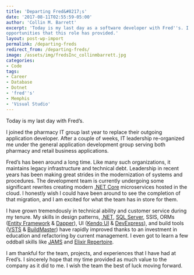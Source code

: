 ```yaml
---
title: 'Departing Fred&#8217;s'
date: '2017-08-11T02:55:59-05:00'
author: 'Collin M. Barrett'
excerpt: 'Today is my last day as a software developer with Fred''s. I am very thankful for the experience and
opportunities that this role has provided.'
layout: post-wp-import
permalink: /departing-freds
redirect_from: /departing-freds/
image: /assets/img/fredsInc_collinmbarrett.jpg
categories:
- Code
tags:
- Career
- Database
- Dotnet
- 'fred''s'
- Memphis
- 'Visual Studio'
---
```


Today is my last day with Fred’s.

I joined the pharmacy IT group last year to replace their outgoing application developer. After a couple of weeks, IT
leadership re-organized me under the general application development group serving both pharmacy and retail business
applications.

Fred’s has been around a long time. Like many such organizations, it maintains legacy infrastructure and technical debt.
Leadership in recent years has been making great strides in the modernization of systems and procedures. The development
team is currently undergoing some significant rewrites creating modern [.NET
Core](https://dotnet.microsoft.com/learn/dotnet/hello-world-tutorial/intro) microservices hosted in the cloud. I
honestly wish I could have been around to see the completion of that migration, and I am excited for what the team has
in store for them.

I have grown tremendously in technical ability and customer service during my tenure. My skills in design patterns,
[.NET](/tag/dotnet/), [SQL Server](/tag/database/), SSIS, ORMs ([Entity Framework](https://docs.microsoft.com/en-us/ef/)
&amp; [Dapper](https://github.com/DapperLib/Dapper)), UI ([Kendo UI](https://www.telerik.com/kendo-ui) &amp;
[DevExpress](https://www.devexpress.com/)), and build tools
([VSTS](https://azure.microsoft.com/en-us/services/devops/pipelines/) &amp;
[BuildMaster](https://inedo.com/buildmaster)) have rapidly improved thanks to an investment in education and refactoring
by current management. I even got to learn a few oddball skills like [JAMS](https://www.jamsscheduler.com/) and [Elixir
Repertoire](https://elixirtech.com/repertoire-2/).

I am thankful for the team, projects, and experiences that I have had at Fred’s. I sincerely hope that my time provided
as much value to the company as it did to me. I wish the team the best of luck moving forward.